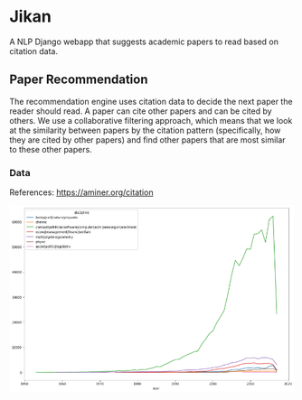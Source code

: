 # Jikan

A NLP Django webapp that suggests academic papers to read based on citation data.

## Paper Recommendation

The recommendation engine uses citation data to decide the next paper the reader should read. A paper can cite other papers and can be cited by others. We use a collaborative filtering approach, which means that we look at the similarity between papers by the citation pattern (specifically, how they are cited by other papers) and find other papers that are most similar to these other papers.

### Data

References: https://aminer.org/citation

![num_paper](https://github.com/onyilam/jikan/blob/master/jikan/num_paper.png)

